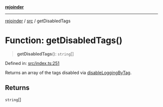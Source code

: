 [**rejoinder**](../../README.md)

***

[rejoinder](../../README.md) / [src](../README.md) / getDisabledTags

# Function: getDisabledTags()

> **getDisabledTags**(): `string`[]

Defined in: [src/index.ts:251](https://github.com/Xunnamius/rejoinder/blob/748babba233d71cd2034695ee391d03a3782c67b/src/index.ts#L251)

Returns an array of the tags disabled via [disableLoggingByTag](disableLoggingByTag.md).

## Returns

`string`[]
